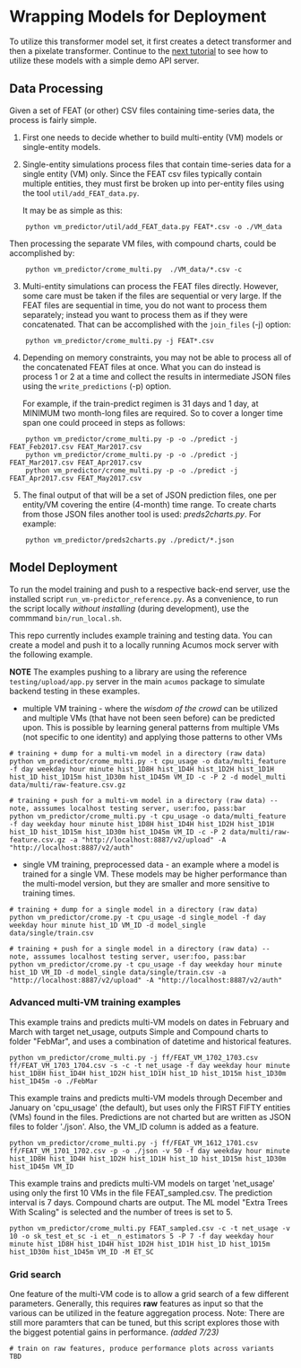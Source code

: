 # Wrapping Models for Deployment
To utilize this transformer model set, it first creates a detect transformer
and then a pixelate transformer.
Continue to the [next tutorial](lesson2.md)
to see how to utilize these models with a simple demo API server.



## Data Processing

Given a set of FEAT (or other) CSV files containing time-series data, the process is fairly simple.

1. First one needs to decide whether to build multi-entity (VM) models or single-entity models.
2. Single-entity simulations process files that contain time-series data for
   a single entity (VM) only.   Since the FEAT csv files typically contain multiple
   entities, they must first be broken up into per-entity files using the
   tool `util/add_FEAT_data.py`.

   It may be as simple as this:
```
    python vm_predictor/util/add_FEAT_data.py FEAT*.csv -o ./VM_data
```

   Then processing the separate VM files, with compound charts, could be accomplished by:
```
    python vm_predictor/crome_multi.py  ./VM_data/*.csv -c
```

3.  Multi-entity simulations can process the FEAT files directly.  However, some care must be taken
    if the files are sequential or very large.  If the FEAT files are
    sequential in time, you do not want to process them separately;  instead
    you want to process them as if they were concatenated.  That can be
    accomplished with the `join_files` (-j) option:

```
    python vm_predictor/crome_multi.py -j FEAT*.csv
```

4. Depending on memory constraints, you may not be able to process all of the
   concatenated FEAT files at once.  What you can do instead is process 1 or 2
   at a time and collect the results in intermediate JSON files using the
   `write_predictions` (-p) option.

   For example, if the train-predict regimen is 31 days and 1 day, at MINIMUM
   two month-long files are required.   So to cover a longer time span one
   could proceed in steps as follows:
```
    python vm_predictor/crome_multi.py -p -o ./predict -j FEAT_Feb2017.csv FEAT_Mar2017.csv
    python vm_predictor/crome_multi.py -p -o ./predict -j FEAT_Mar2017.csv FEAT_Apr2017.csv
    python vm_predictor/crome_multi.py -p -o ./predict -j FEAT_Apr2017.csv FEAT_May2017.csv
```

5. The final output of that will be a set of JSON prediction files, one per
   entity/VM covering the entire (4-month) time range. To create charts from
   those JSON files another tool is used:  *preds2charts.py*.   For example:
```
    python vm_predictor/preds2charts.py ./predict/*.json
```


## Model Deployment

To run the model training and push to a respective back-end server, use the installed
script ``run_vm-predictor_reference.py``.  As a convenience, to run the script locally
_without installing_ (during development), use the commmand ``bin/run_local.sh``.

This repo currently includes example training and testing data.  You can create a model
and push it to a locally running Acumos mock server with the following example.

**NOTE** The examples pushing to a library are using the reference `testing/upload/app.py`
server in the main `acumos` package to simulate backend testing in these examples.


* multiple VM training - where the *wisdom of the crowd* can be utilized and
  multiple VMs (that have not been seen before) can be predicted upon. This
  is possible by learning general patterns from multiple VMs (not specific to one
  identity) and applying those patterns to other VMs

```
# training + dump for a multi-vm model in a directory (raw data)
python vm_predictor/crome_multi.py -t cpu_usage -o data/multi_feature -f day weekday hour minute hist_1D8H hist_1D4H hist_1D2H hist_1D1H hist_1D hist_1D15m hist_1D30m hist_1D45m VM_ID -c -P 2 -d model_multi data/multi/raw-feature.csv.gz

# training + push for a multi-vm model in a directory (raw data) -- note, asssumes localhost testing server, user:foo, pass:bar
python vm_predictor/crome_multi.py -t cpu_usage -o data/multi_feature -f day weekday hour minute hist_1D8H hist_1D4H hist_1D2H hist_1D1H hist_1D hist_1D15m hist_1D30m hist_1D45m VM_ID -c -P 2 data/multi/raw-feature.csv.gz -a "http://localhost:8887/v2/upload" -A "http://localhost:8887/v2/auth"
```

* single VM training, preprocessed data - an example where a model is trained
  for a single VM.  These models may be higher performance than the multi-model
  version, but they are smaller and more sensitive to training times.

```
# training + dump for a single model in a directory (raw data)
python vm_predictor/crome.py -t cpu_usage -d single_model -f day weekday hour minute hist_1D VM_ID -d model_single data/single/train.csv

# training + push for a single model in a directory (raw data) -- note, asssumes localhost testing server, user:foo, pass:bar
python vm_predictor/crome.py -t cpu_usage -f day weekday hour minute hist_1D VM_ID -d model_single data/single/train.csv -a "http://localhost:8887/v2/upload" -A "http://localhost:8887/v2/auth"
```


### Advanced multi-VM training examples

This example trains and predicts multi-VM models on dates in February and March
with target net_usage, outputs Simple and Compound charts to folder "FebMar",
and uses a combination of datetime and historical features.

```
python vm_predictor/crome_multi.py -j ff/FEAT_VM_1702_1703.csv ff/FEAT_VM_1703_1704.csv -s -c -t net_usage -f day weekday hour minute hist_1D8H hist_1D4H hist_1D2H hist_1D1H hist_1D hist_1D15m hist_1D30m hist_1D45m -o ./FebMar
```

This example trains and predicts multi-VM models through December and January
on 'cpu_usage' (the default), but uses only the FIRST FIFTY entities (VMs)
found in the files.  Predictions are not charted but are written as JSON files
to folder './json'.  Also, the VM_ID column is added as a feature.

```
python vm_predictor/crome_multi.py -j ff/FEAT_VM_1612_1701.csv ff/FEAT_VM_1701_1702.csv -p -o ./json -v 50 -f day weekday hour minute hist_1D8H hist_1D4H hist_1D2H hist_1D1H hist_1D hist_1D15m hist_1D30m hist_1D45m VM_ID
```

This example trains and predicts multi-VM models on target 'net_usage' using
only the first 10 VMs in the file FEAT_sampled.csv.  The prediction interval
is 7 days.  Compound charts are output.  The ML model "Extra Trees With Scaling"
is selected and the number of trees is set to 5.

```
python vm_predictor/crome_multi.py FEAT_sampled.csv -c -t net_usage -v 10 -o sk_test_et_sc -i et__n_estimators 5 -P 7 -f day weekday hour minute hist_1D8H hist_1D4H hist_1D2H hist_1D1H hist_1D hist_1D15m hist_1D30m hist_1D45m VM_ID -M ET_SC
```


### Grid search

One feature of the multi-VM code is to allow a grid search of a few different
parameters.  Generally, this requires **raw** features as
input so that the various can be utilized in the feature aggregation process.
Note: There are still more paramters that can be tuned, but this script
explores those with the biggest potential gains in performance. *(added 7/23)*
```
# train on raw features, produce performance plots across variants
TBD
```

